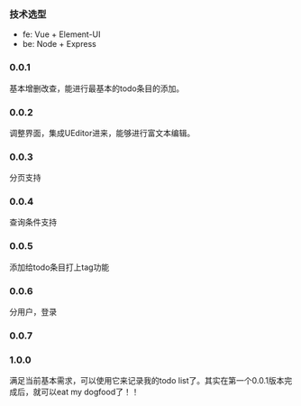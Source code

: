 ### 技术选型
- fe:  Vue + Element-UI
- be: Node + Express

### 0.0.1
基本增删改查，能进行最基本的todo条目的添加。

### 0.0.2
调整界面，集成UEditor进来，能够进行富文本编辑。

### 0.0.3
分页支持

### 0.0.4
查询条件支持

### 0.0.5
添加给todo条目打上tag功能

### 0.0.6
分用户，登录

### 0.0.7
  
  

### 1.0.0
满足当前基本需求，可以使用它来记录我的todo list了。其实在第一个0.0.1版本完成后，就可以eat my dogfood了！！